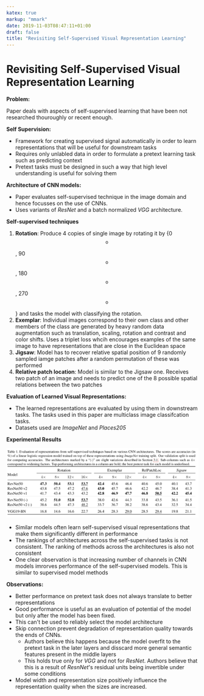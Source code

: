 ```yaml
---
katex: true
markup: "mmark"
date: 2019-11-03T08:47:11+01:00
draft: false
title: "Revisiting Self-Supervised Visual Representation Learning"
---
```


# Revisiting Self-Supervised Visual Representation Learning

**Problem:** 

Paper deals with aspects of self-supervised learning that have been not researched thouroughly or recent enough.

**Self Supervision:**

* Framework for creating supervised signal automatically in order to learn representations that will be useful for downstream tasks
* Requires only unlabled data in order to formulate a pretext learning task such as predicting context
* Pretext tasks must be designed in such a way that high level understanding is useful for solving them

**Architecture of CNN models:**

* Paper evaluates self-supervised technique in the image domain and hence focusses on the use of CNNs.
* Uses variants of *ResNet* and a batch normalized *VGG* architecture.

**Self-supervised techniques**

1. **Rotation**: Produce 4 copies of single image by rotating it by {0 $$^\text{o}$$ , 90$$^\text{o}$$, 180$$^\text{o}$$, 270$$^\text{o}$$} and tasks the model with classifying the rotation.
2. **Exemplar**: Individual images correspond to their own class and other members of the class are generated by heavy random data augmentation such as translation, scaling, rotation and contrast and color shifts. Uses a triplet loss whcih encourages examples of the same image to have representations that are close in the Euclidean space
3. **Jigsaw**: Model has to recover relative spatial position of 9 randomly sampled iamge patches after a random permutation of these was performed
4. **Relative patch location**: Model is similar to the Jigsaw one. Receives two patch of an image and needs to predict one of the 8 possible spatial relations between the two patches

**Evaluation of Learned Visual Representations:**
* The learned representations are evaluated by using them in downstream tasks. The tasks used in this paper are multiclass image classifcation tasks.
* Datasets used are *ImageNet* and *Places205*

**Experimental Results**

![Screenshot 2019-03-15 at 23.29.50.png](/attachments/695d3b00.png)

* Similar models often learn self-supervised visual representations that make them significantly different in performance
* The rankings of architectures across the self-supervised tasks is not consistent. The ranking of methods across the architectures is also not consistent
* One clear observation is that increasing number of channels in CNN models imrorves performance of the self-supervised models. This is similar to supervised model methods

**Observations:**

* Better performance on pretext task does not always translate to better representations
* Good performance is useful as an evaluation of potential of the model but only after the model has been fixed.
* This can't be used to reliably select the model architecture
* Skip connection prevent degradation of representation quality towards the ends of CNNs.
  * Authors believe this happens because the model overfit to the pretext task in the later layers and disscard more general semantic features present in the middle layers
  * This holds true only for *VGG* and not for *ResNet*. Authors believe that this is a result of *ResnNet*'s residual units being invertible under some conditions
* Model width and representation size positively influence the representation quality when the sizes are increased.